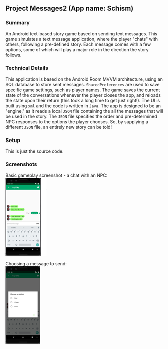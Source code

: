 Project Messages2 (App name: Schism)
---  
  
### Summary  
An Android text-based story game based on sending text messages. This game simulates a text message application, where the player "chats" with others, following a pre-defined story.  Each message comes with a few options, some of which will play a major role in the direction the story follows.   
  
### Technical Details  
This application is based on the Android Room MVVM architecture, using an SQL database to store sent messages. `SharedPreferences` are used to save specific game settings,  such as player names. The game saves the current state of the conversations whenever the player closes the app, and reloads the state upon their return (this took a long time to get just right!).
The UI is built using `xml` and the code is written in `Java`. The app is designed to be an "engine," as it reads a local `JSON` file containing the all the messages that will be used in the story. The `JSON` file specifies the order and pre-determined NPC responses to the options the player chooses. So, by supplying a different  `JSON` file, an entirely new story can be told!

### Setup
This is just the source code.

### Screenshots
Basic gameplay screenshot - a chat with an NPC:  
<img src="Screenshot%201.jpg"  width=26% height=26%>  

Choosing a message to send:  
<img src="Screenshot%202.jpg"  width=22% height=22%>
